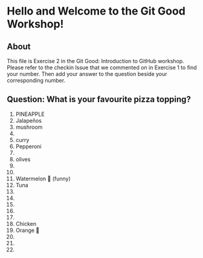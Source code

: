# Hello and Welcome to the Git Good Workshop! 

## About 

This file is Exercise 2 in the Git Good: Introduction to GitHub workshop. 
Please refer to the checkin Issue that we commented on in Exercise 1 to find your number. Then add your answer to the question beside your corresponding number.

## Question: What is your favourite pizza topping?

1. PINEAPPLE
2. Jalapeños 
3. mushroom
4. 
5. curry
6. Pepperoni
7. 
8. olives
9. 
10. 
11. Watermelon 🍉 (funny) 
12. Tuna
13. 
14. 
15. 
16. 
17. 
18. Chicken
19. Orange 🍊 
20. 
21. 
22. 
